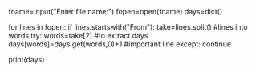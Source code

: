  fname=input("Enter file name:") 
  fopen=open(fname) 
  days=dict() 
  
 
  for lines in fopen: 
      if lines.startswith("From"): 
          take=lines.split()  #lines into words 
          try: 
              words=take[2]    #to extract days 
              days[words]=days.get(words,0)+1  #important line 
          except: 
              continue 
  
 
  
 
  print(days) 
